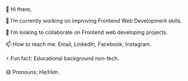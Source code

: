👋 Hi there, 

👀 I’m currently working on improving Frontend Web Development skills.

💞️ I’m looking to collaborate on Frontend web developing projects.

📫 How to reach me: Email, LinkedIn, Facebook, Instagram.

⚡ Fun fact: Educational background non-tech.

😄 Pronouns: He/Him. 
<!---
im-masum/im-masum is a ✨ special ✨ repository because its `README.md` (this file) appears on your GitHub profile.
You can click the Preview link to take a look at your changes.
--->
